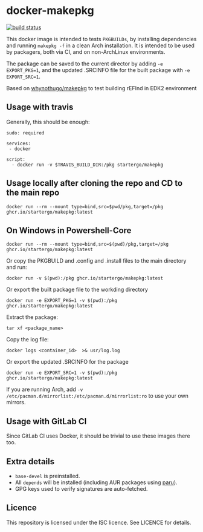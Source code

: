 docker-makepkg
==============

[![build status](https://github.com/startergo/docker-makepkg/actions/workflows/build.yaml/badge.svg)](https://github.com/startergo/docker-makepkg/actions/workflows/build.yaml)

This docker image is intended to tests `PKGBUILDs`, by installing dependencies
and running `makepkg -f` in a clean Arch installation. It is intended to be
used by packagers, both via CI, and on non-ArchLinux environments.

The package can be saved to the current director by adding `-e EXPORT_PKG=1`,
and the updated .SRCINFO file for the built package with `-e EXPORT_SRC=1`.

Based on [whynothugo/makepkg](https://github.com/whynothugo/docker-makepkg) to test building rEFInd in EDK2 environment

Usage with travis
-----------------

Generally, this should be enough:

```
sudo: required

services:
 - docker

script:
  - docker run -v $TRAVIS_BUILD_DIR:/pkg startergo/makepkg
```

Usage locally after cloning the repo and CD to the main repo
-------------

```
docker run --rm --mount type=bind,src=$pwd/pkg,target=/pkg ghcr.io/startergo/makepkg:latest
```
On Windows in Powershell-Core
-----------

```
docker run --rm --mount type=bind,src=$(pwd)/pkg,target=/pkg ghcr.io/startergo/makepkg:latest
```

Or copy the PKGBUILD and .config and .install files to the main directory and run:
```
docker run -v $(pwd):/pkg ghcr.io/startergo/makepkg:latest

```

Or export the built package file to the workding directory

```
docker run -e EXPORT_PKG=1 -v $(pwd):/pkg ghcr.io/startergo/makepkg:latest
```

Extract the package:
```
tar xf <package_name> 
```

Copy the log file:
```
docker logs <container_id>  >& usr/log.log
```

Or export the updated .SRCINFO for the package

```
docker run -e EXPORT_SRC=1 -v $(pwd):/pkg ghcr.io/startergo/makepkg:latest
```

If you are running Arch, add `-v /etc/pacman.d/mirrorlist:/etc/pacman.d/mirrorlist:ro`
to use your own mirrors.

Usage with GitLab CI
--------------------

Since GitLab CI uses Docker, it should be trivial to use these images there
too.

Extra details
-------------

* `base-devel` is preinstalled.
* All `depends` will be installed (including AUR packages using [paru](https://github.com/Jguer/paru)).
* GPG keys used to verify signatures are auto-fetched.

Licence
-------

This repository is licensed under the ISC licence. See LICENCE for details.
